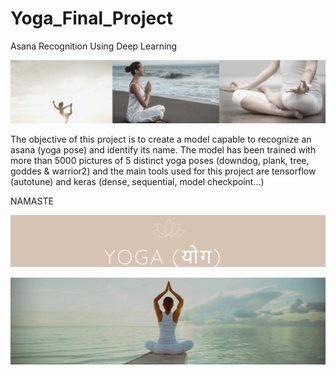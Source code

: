 # Yoga_Final_Project
Asana Recognition Using Deep Learning

![](asanas.png)

The objective of this project is to create a model capable to recognize an asana (yoga pose) and identify its name. The model has been trained with more than 5000 pictures of 5 distinct yoga poses (downdog, plank, tree, goddes & warrior2) and the main tools used for this project are tensorflow (autotune) and keras (dense, sequential, model checkpoint...)

NAMASTE

![](yogapicture.png)


![](yoga2.png)


